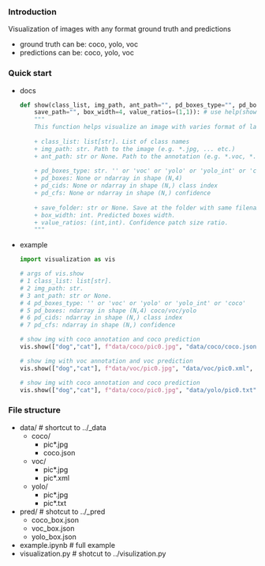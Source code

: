 ### Introduction
Visualization of images with any format ground truth and predictions
+ ground truth can be: coco, yolo, voc
+ predictions can be: coco, yolo, voc

### Quick start
+ docs
    ```python
    def show(class_list, img_path, ant_path="", pd_boxes_type="", pd_boxes=None, pd_cids=None, pd_cfs=None, \
        save_path="", box_width=4, value_ratios=(1,1)): # use help(show) for more details
        """
        This function helps visualize an image with varies format of label or prediction.
        
        + class_list: list[str]. List of class names
        + img_path: str. Path to the image (e.g. *.jpg, ... etc.)
        + ant_path: str or None. Path to the annotation (e.g. *.voc, *.txt, *.json). If None, show black img only.
        
        + pd_boxes_type: str. '' or 'voc' or 'yolo' or 'yolo_int' or 'coco'. If None, show black only, (pd_boxes, pd_cids, pd_cfs) are not used.
        + pd_boxes: None or ndarray in shape (N,4)
        + pd_cids: None or ndarray in shape (N,) class index
        + pd_cfs: None or ndarray in shape (N,) confidence
        
        + save_folder: str or None. Save at the folder with same filename. If None, show only but not save.
        + box_width: int. Predicted boxes width.
        + value_ratios: (int,int). Confidence patch size ratio.
        """
    ```

+ example
    ```python
    import visualization as vis

    # args of vis.show
    # 1 class_list: list[str].
    # 2 img_path: str.
    # 3 ant_path: str or None.
    # 4 pd_boxes_type: '' or 'voc' or 'yolo' or 'yolo_int' or 'coco'
    # 5 pd_boxes: ndarray in shape (N,4) coco/voc/yolo
    # 6 pd_cids: ndarray in shape (N,) class index
    # 7 pd_cfs: ndarray in shape (N,) confidence

    # show img with coco annotation and coco prediction
    vis.show(["dog","cat"], f"data/coco/pic0.jpg", "data/coco/coco.json", "coco", pd_boxes, pd_cids, pd_cfs)

    # show img with voc annotation and voc prediction
    vis.show(["dog","cat"], f"data/voc/pic0.jpg", "data/voc/pic0.xml", "voc", pd_boxes, pd_cids, pd_cfs)

    # show img with coco annotation and coco prediction
    vis.show(["dog","cat"], f"data/coco/pic0.jpg", "data/yolo/pic0.txt", "yolo", pd_boxes, pd_cids, pd_cfs)
    ```

### File structure
+ data/ # shortcut to ../_data
    + coco/
        + pic*.jpg
        + coco.json
    + voc/
        + pic*.jpg
        + pic*.xml
    + yolo/
        + pic*.jpg
        + pic*.txt
+ pred/ # shotcut to ../_pred
    + coco_box.json
    + voc_box.json
    + yolo_box.json
+ example.ipynb # full example
+ visualization.py # shotcut to ../visulization.py